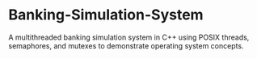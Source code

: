 # Banking-Simulation-System
A multithreaded banking simulation system in C++ using POSIX threads, semaphores, and mutexes to demonstrate operating system concepts.
